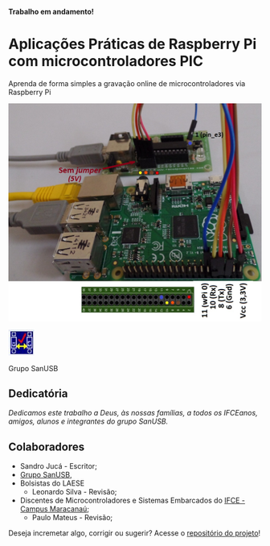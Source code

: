 **Trabalho em andamento!**

# Aplicações Práticas de Raspberry Pi com microcontroladores PIC

Aprenda de forma simples a gravação online de microcontroladores via Raspberry Pi

![PicRPI](assets/picrpi.jpeg)

![sanusbbb](assets/sanusbbb.jpeg)

Grupo SanUSB

## Dedicatória

_Dedicamos este trabalho_
_a Deus, às nossas famílias, a todos_
_os IFCEanos, amigos, alunos e integrantes_
_do grupo SanUSB._

## Colaboradores

 * Sandro Jucá - Escritor;
 * [Grupo SanUSB](https://github.com/SanUSB-grupo), 
 * Bolsistas do LAESE
   * Leonardo Silva - Revisão;
 * Discentes de Microcontroladores e Sistemas Embarcados do [IFCE - Campus Maracanaú](http://ifce.edu.br/maracanau);
   * Paulo Mateus - Revisão;

Deseja incremetar algo, corrigir ou sugerir? Acesse o [repositório do projeto](https://github.com/SanUSB-grupo/Aplicacoes-Praticas-de-Raspberry-Pi-com-microcontroladores-PIC)!
